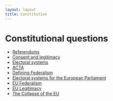 ```yaml
---
layout: layout
title: Constitution
---
```


Constitutional questions
========================

* [Referendums](referendums.html)
* [Consent and legitimacy](consent-and-legitimacy.html)
* [Electoral systems](ep-electoral-system.html)
* [ACTA](acta.html)
* [Defining Federalism](defining-federalism.html)
* [Electoral systems for the European Parliament](ep-electoral-system.html)
* [EU Federalism](eu-federalism.html)
* [EU Legitimacy](legitimacy.html)
* [The Collapse of the EU](collapse.html)

